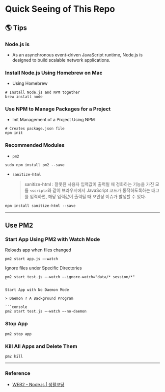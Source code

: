 # Quick Seeing of This Repo

## 🌎 Tips

### Node.js is

- As an asynchronous event-driven JavaScript runtime, Node.js is designed to build scalable network applications.

### Install Node.js Using Homebrew on Mac

- Using Homebrew

```console
# Install Node.js and NPM together
brew install node
```

### Use NPM to Manage Packages for a Project

- Init Management of a Project Using NPM

```console
# Creates package.json file
npm init
```

### Recommended Modules

- `pm2`

```console
sudo npm install pm2 --save
```

- `sanitize-html`
  > sanitize-html : 잘못된 사용자 입력값이 출력될 때 정화하는 기능을 가진 모듈
  > `<script>`와 같이 브라우저에서 JavaScript 코드가 동작하도록하는 태그를 입력하면, 해당 입력값이 출력될 때 보안상 이슈가 발생할 수 있다.

```console
npm install sanitize-html --save
```

---

## Use PM2

### Start App Using PM2 with Watch Mode

Reloads app when files changed

```console
pm2 start app.js —-watch
```

Ignore files under Specific Directories

````console
pm2 start test.js —-watch —-ignore-watch="data/* session/*"
`

Start App with No Daemon Mode

> Daemon ? A Background Program

```console
pm2 start test.js —-watch —-no-daemon
````

### Stop App

```console
pm2 stop app
```

### Kill All Apps and Delete Them

```console
pm2 kill
```

---

### Reference

- [WEB2 - Node.js | 생활코딩](https://opentutorials.org/course/3332)
